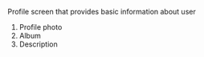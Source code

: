 Profile screen that provides basic information about user
1. Profile photo
2. Album
3. Description


